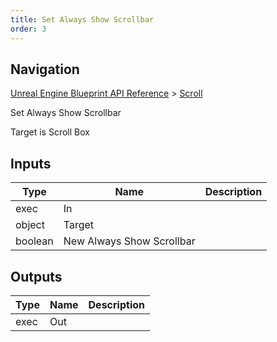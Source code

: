 ```yaml
---
title: Set Always Show Scrollbar
order: 3
---
```

## Navigation

[Unreal Engine Blueprint API Reference](https://dev.epicgames.com/documentation/en-us/unreal-engine/BlueprintAPI) > [Scroll](https://dev.epicgames.com/documentation/en-us/unreal-engine/BlueprintAPI/Scroll)

Set Always Show Scrollbar

Target is Scroll Box

## Inputs

| Type | Name | Description |
| --- | --- | --- |
| exec | In |  |
| object | Target |  |
| boolean | New Always Show Scrollbar |  |

## Outputs

| Type | Name | Description |
| --- | --- | --- |
| exec | Out |  |
